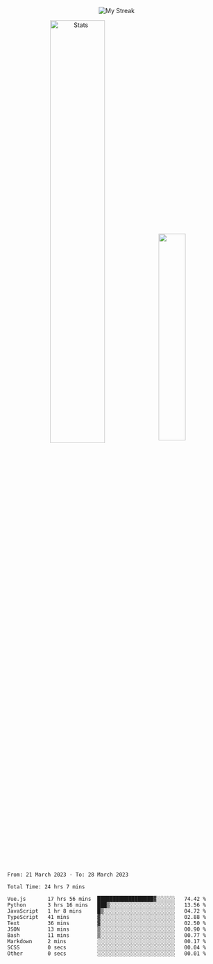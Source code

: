 <p align="center">
<picture>
  <source media="(prefers-color-scheme: dark)" srcset="http://github-readme-streak-stats.herokuapp.com?user=semolik&theme=dark&hide_border=true&background=DD272700">
  <img alt="My Streak" src="http://github-readme-streak-stats.herokuapp.com?user=semolik&hide_border=true">
</picture>
</p>
<div align="center">
  <picture>
    <source media="(prefers-color-scheme: dark)" srcset="https://github-readme-stats.vercel.app/api?username=semolik&show_icons=true&bg_color=DD272700&hide_border=true&theme=dark">
        <img alt="Stats" src="https://github-readme-stats.vercel.app/api?username=semolik&show_icons=true&bg_color=DD272700&hide_border=true" width="50%" >
  </picture>
  <sup>
  <picture>
  <source media="(prefers-color-scheme: dark)" srcset="https://github-readme-stats.vercel.app/api/top-langs/?username=semolik&layout=compact&hide_border=true&bg_color=DD272700&theme=dark">
  <img src="https://github-readme-stats.vercel.app/api/top-langs/?username=semolik&layout=compact&hide_border=true" width="35%" />
  </picture>
  </sup>
</div>
<!--START_SECTION:waka-->

```text
From: 21 March 2023 - To: 28 March 2023

Total Time: 24 hrs 7 mins

Vue.js       17 hrs 56 mins  ██████████████████▓░░░░░░   74.42 %
Python       3 hrs 16 mins   ███▒░░░░░░░░░░░░░░░░░░░░░   13.56 %
JavaScript   1 hr 8 mins     █▒░░░░░░░░░░░░░░░░░░░░░░░   04.72 %
TypeScript   41 mins         ▓░░░░░░░░░░░░░░░░░░░░░░░░   02.88 %
Text         36 mins         ▓░░░░░░░░░░░░░░░░░░░░░░░░   02.50 %
JSON         13 mins         ▒░░░░░░░░░░░░░░░░░░░░░░░░   00.90 %
Bash         11 mins         ▒░░░░░░░░░░░░░░░░░░░░░░░░   00.77 %
Markdown     2 mins          ░░░░░░░░░░░░░░░░░░░░░░░░░   00.17 %
SCSS         0 secs          ░░░░░░░░░░░░░░░░░░░░░░░░░   00.04 %
Other        0 secs          ░░░░░░░░░░░░░░░░░░░░░░░░░   00.01 %
```

<!--END_SECTION:waka-->

